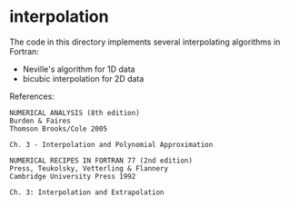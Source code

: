 # interpolation

The code in this directory implements several interpolating algorithms in Fortran:

* Neville's algorithm for 1D data
* bicubic interpolation for 2D data
 

References:
```
NUMERICAL ANALYSIS (8th edition)
Burden & Faires
Thomson Brooks/Cole 2005

Ch. 3 - Interpolation and Polynomial Approximation
```
```
NUMERICAL RECIPES IN FORTRAN 77 (2nd edition)
Press, Teukolsky, Vetterling & Flannery
Cambridge University Press 1992

Ch. 3: Interpolation and Extrapolation
```
